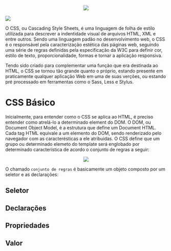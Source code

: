 <div align="center">
 <img src="https://user-images.githubusercontent.com/61476935/148092001-97272843-0741-4a7e-8902-f438c3733334.png">
</div>

<br>

<img src="https://img.shields.io/static/v1?label=CSS&message=Style-Sheet&color=blue&style=for-the-badge&logo=CSS"/>


O CSS, ou Cascading Style Sheets, é uma linguagem de folha de estilo utilizada para descrever a indentidade visual de arquivos HTML, XML e entre outros. Sendo uma linguagem padão no desenvolvimento web, o CSS é o responsável pela caracterização estética das páginas web, seguindo uma série de regras definidas pela especificação da W3C para definir cor, estilo de texto, proporcionalidade, formas e tornar a aplicação responsiva.

Tendo sido criado para complementar uma função que era destinada ao HTML, o CSS se tornou tão grande quanto o próprio, estando presente em praticamente qualquer aplicação Web em uma de suas verções, ou estando pré processado em ferramentas como o Sass, Less e Stylus.


<h1>CSS Básico</h1>


Inicialmente, para entender como o CSS se aplica ao HTML, é preciso entender como atrelá-lo a determinado element do DOM. O DOM, ou Document Object Model, é a estrutura que define um Document HTML. Cada tag HTML equivale a um elemento do DOM, sendo renderizado pelo navegador com as caracterésticas a ele atribuidas. O CSS define que um grupo ou determinado elemeto do template será englobado por determinado característica de acordo o conjunto de regras a seguir:


<div align="center">
 <img src="https://user-images.githubusercontent.com/61476935/148107312-1b2b7ed6-95c4-4782-b175-30e3c15f1342.png">
</div>


O chamado ```conjunto de regras``` é basicamente um objeto composto por um seletor e as declarações:


<h2>Seletor</h2>

<h2>Declarações</h2>

<h2>Propriedades</h2>

<h2>Valor</h2>